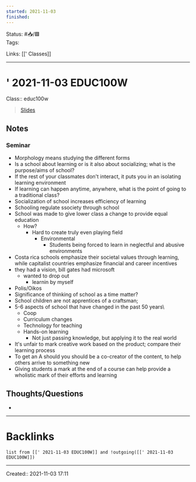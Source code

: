 ```yaml
---
started: 2021-11-03 
finished:
---
```

Status: #📥/🟩  
Tags:

Links: [[' Classes]]
___
# ' 2021-11-03 EDUC100W
Class:: educ100w
> [Slides]()
## Notes
### Seminar
- Morphology means studying the different forms
- Is a school about learning or is it also about socializing; what is the purpose/aims of school?
- If the rest of your classmates don't interact, it puts you in an isolating learning environment
- If learning can happen anytime, anywhere, what is the point of going to a traditional class?
- Socialization of school increases efficiency of learning
- Schooling regulate ssociety through school
- School was made to give lower class a change to provide equal education
	- How?
		- Hard to create truly even playing field
			- Environmental
				- Students being forced to learn in neglectful and abusive environments
- Costa rica schools emphasize their societal values through learning, while capitalist countries emphasize financial and career incentives
- they had a vision, bill gates had microsoft
	- wanted to drop out
		- learnin by myself
- Polis/Oikos
- Significance of thinking of school as a time matter?
- School children are not apprentices of a craftsman; 
- 5-6 aspects of school that have changed in the past 50 years\
	- Coop
	- Curriculum changes
	- Technology for teaching
	- Hands-on learning
		- Not just passing knowledge, but applying it to the real world
- It's unfair to mark creative work based on the product; compare their learning process
- To get an A should you should be a co-creator of the content, to help others arrive to something new
- Giving students a mark at the end of a course can help provide a wholistic mark of their efforts and learning
## Thoughts/Questions
- 
___
# Backlinks
```dataview
list from [[' 2021-11-03 EDUC100W]] and !outgoing([[' 2021-11-03 EDUC100W]])
```
___

Created:: 2021-11-03 17:11
